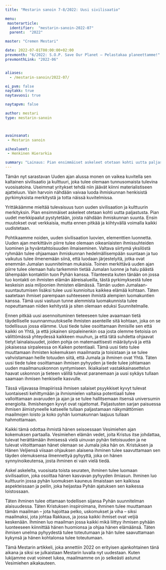 ```yaml
---
title: "Mestarin sanoin 7-8/2022: Uusi sivilisaatio"

menu:
 masterarticle:
  identifier:  "mestarin-sanoin-2022-07"
  parent:  "2022"

master: "Cremen Mestari"

date: 2022-07-01T00:00:00+02:00
prevmonth: "6/2022: S.O.P. Save Our Planet – Pelastakaa planeettamme!"
prevmonthLink: "2022-06"


aliases:
  - /mestarin-sanoin/2022-07/

ei_pvm: false
naytakk: true
naytavuosi: true

naytapvm: false

author: mestari
type: mestarin-sanoin



avainsanat:
 - Mestarin sanoin

aihealueet:
 - Henkinen Hierarkia

summary: "Lainaus: Pian ensimmäiset askeleet otetaan kohti uutta paljastusta. Pian uudet merkkipaalut pystytetään, joista nähdään ihmiskunnan suunta."
---
```

Tämän nyt sarastavan Uuden ajan alussa monen on vaikea kuvitella sen kaltainen sivilisaatio ja kulttuuri, joka tulee olemaan tunnusomaista tulevina vuosisatoina. Useimmat yritykset tehdä niin jäävät kiinni materialistiseen ajatteluun. Vain harvoin nähdään vaivaa luoda ihmiskunnan henkisistä pyrkimyksista merkitystä ja totta näissä kuvitelmissa.

Yrittäkäämme mieltää tulevaisuus tuon uuden sivilisaation ja kulttuurin merkityksin. Pian ensimmäiset askeleet otetaan kohti uutta paljastusta. Pian uudet merkkipaalut pystytetään, joista nähdään ihmiskunnan suunta. Ensin muutokset ovat verkkaisia, mutta ennen pitkää ja kiihtyvällä voimalla kaikki uudistetaan.

Pohtikaamme noiden, uuden sivilisaation luovien, elementtien luonnetta. Uuden ajan merkittävin piirre tulee olemaan oikeanlaisten ihmissuhteiden luominen ja hyväntahtoisuuden ilmaiseminen. Valtava siirtymä yksilöstä ryhmään tulee ohjaamaan ihmiskunnan hedelmällisempään suuntaan ja tuo vaikutus tulee ilmenemään siinä, että luodaan järjestelyitä, jotka ovat enemmän Jumalan suunnitelman mukaisia. Toinen merkittävä uuden ajan piirre tulee olemaan halu tarkemmin tietää Jumalan luonne ja halu päästä lähempään kontaktiin tuon Pyhän kanssa. Tilanteesta kuten tänään on jossa tuo kontakti on ihmisten elämän ääreisalueilla, tästä pyrkimyksestä tulee keskeisin asia miljoonien ihmisten elämässä. Tämän uuden Jumalaan-suuntautumisen lisäksi tulee uusi kunnioitus kaikkea elämää kohtaan. Täten saatetaan ihmiset parempaan suhteeseen ihmistä alempien luomakuntien kanssa. Tämä uusi vastuun tunne alemmista luomakunnista tulee nopeuttamaan niiden kehitystä ja siten olemaan eduksi Suunnitelmalle.

Ennen pitkää uusi asennoituminen tieteeseen tulee avaamaan tietä täydelliselle suunnanmuutokselle ihmisten asenteille sitä kohtaan, joka on se todellisuus jossa elämme. Uusi tiede tulee osoittamaan ihmisille sen että kaikki on Yhtä, ja että jokainen sirpaleinenkin osa josta olemme tietoisia on välittömässä yhteydessä kaikkeen muuhun, ja että tätä suhdetta ohjaavat tietyt lainalaisuudet, joiden pohja on matemaattisesti määräytyvä ja että jokaisessa sirpaleessa on Kaiken potentiaali. Tämä uusi tieto tulee muuttamaan ihmisten kokemuksen maailmasta ja toisistaan ja se tulee vahvistamaan heille totuuden siitä, että Jumala ja ihminen ovat Yhtä. Täten uusi tiede tulee osoittamaan ihmisen pyhyyden ja tiede tulee johtamaan uuden maailmanuskonnon syntymiseen. Ikiaikaiset vastakkainasettelun haavat uskonnon ja tieteen välillä tulevat paranemaan ja uusi sykäys tullaan saamaan ihmisen henkiselle kasvulle.

Tässä viljavassa ilmapiirissä ihmisen salaiset psyykkiset kyvyt tulevat luontaisesti kehittymään ja ihmismielen valtaisa potentiaali tulee valloittamaan avaruuden ja ajan ja se tulee hallitsemaan itsensä universumin energioita. Ihmishengen kyvyt ovat rajattomat. Paljastusten sarjan paisuessa ihmisen äimistyneelle katseelle tullaan paljastamaan näkymättömien maailmojen loisto ja koko pyhän luomakunnan laajuus tullaan hahmottamaan.

Kaikki tämä odottaa ihmistä hänen seisoessaan Vesimiehen ajan kokemuksen partaalla. Vesimiehen elämän vedet, joita Kristus itse johdattaa, tulevat herättämään ihmisessä vielä uinuvan pyhän tietoisuuden ja ne tulevat viitoittamaan hänet olemaan se Jumala joka hän on. Kristuksen ja Hänen Veljiensä viisaan ohjauksen alaisena ihminen tulee saavuttamaan sen täyden olemuksensa ilmennettyä pyhyyttä, joka on hänen synnyinoikeutensa, josta ihminen ei vain vielä tiedä.

Askel askelelta, vuosisata toista seuraten, ihminen tulee luomaan sivilisaation, joka osoittaa hänen kasvavan pyhyyden ilmiasun. Ihminen luo kulttuurin jossa pyhän luomuksen kauneus ilmaistaan sen kaikissa aspekteissaan ja peilin, joka heijastaa Pyhän ajatuksen sen kaikessa loistossaan.

Täten ihminen tulee ottamaan todellisen sijansa Pyhän suunnitelman alaisuudessa. Täten Kristuksen inspiroimana, ihminen tulee muuttamaan tämän maailman – jota hajoittaa pelko, uskomukset ja viha – siksi maailmaksi, jota johtaa Rakkaus, ja jossa kaikki ihmiset ovat veljiä keskenään. Ihminen luo maailman jossa kaikki mikä liittyy ihmisen pyhään luonteeseen kiinnittää hänen huomionsa ja ohjaa hänen elämäänsä. Täten ihmisen unelma pyhyydestä tulee toteutumaan ja hän tulee saavuttamaan kykynsä ja hänen kohtalonsa tulee toteutumaan.

Tämä Mestarin artikkeli, joka annettiin 2022 on erityisen ajankohtainen tänä aikana ja siksi se julkaistaan Mestarin luvalla nyt uudestaan. Kuten lukijamme ovat voineet lukea, maailmamme on jo selkeästi astunut Vesimiehen aikakauteen.